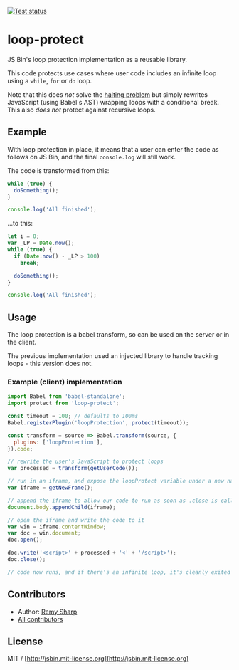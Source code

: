 [![Test status](https://api.travis-ci.org/jsbin/loop-protect.svg?branch=master)](https://travis-ci.org/jsbin/loop-protect)

# loop-protect

JS Bin's loop protection implementation as a reusable library.

This code protects use cases where user code includes an infinite loop using a `while`, `for` or `do` loop.

Note that this does *not* solve the [halting problem](http://en.wikipedia.org/wiki/Halting_problem) but simply rewrites JavaScript (using Babel's AST) wrapping loops with a conditional break. This also *does not* protect against recursive loops.

## Example

With loop protection in place, it means that a user can enter the code as follows on JS Bin, and the final `console.log` will still work.

The code is transformed from this:

```js
while (true) {
  doSomething();
}

console.log('All finished');
```

…to this:

```js
let i = 0;
var _LP = Date.now();
while (true) {
  if (Date.now() - _LP > 100)
    break;

  doSomething();
}

console.log('All finished');
```

## Usage

The loop protection is a babel transform, so can be used on the server or in the client.

The previous implementation used an injected library to handle tracking loops - this version does not.

### Example (client) implementation

```js
import Babel from 'babel-standalone';
import protect from 'loop-protect';

const timeout = 100; // defaults to 100ms
Babel.registerPlugin('loopProtection', protect(timeout));

const transform = source => Babel.transform(source, {
  plugins: ['loopProtection'],
}).code;

// rewrite the user's JavaScript to protect loops
var processed = transform(getUserCode());

// run in an iframe, and expose the loopProtect variable under a new name
var iframe = getNewFrame();

// append the iframe to allow our code to run as soon as .close is called
document.body.appendChild(iframe);

// open the iframe and write the code to it
var win = iframe.contentWindow;
var doc = win.document;
doc.open();

doc.write('<script>' + processed + '<' + '/script>');
doc.close();

// code now runs, and if there's an infinite loop, it's cleanly exited
```

## Contributors

- Author: [Remy Sharp](https://github.com/remy)
- [All contributors](https://github.com/jsbin/loop-protect/graphs/contributors)

## License

MIT / [http://jsbin.mit-license.org](http://jsbin.mit-license.org)
